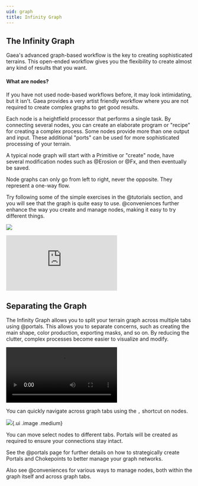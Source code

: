 ```yaml
---
uid: graph
title: Infinity Graph
---
```


## The Infinity Graph

Gaea's advanced graph-based workflow is the key to creating sophisticated terrains. This open-ended workflow gives you the flexibility to create almost any kind of results that you want.


#### What are nodes?

If you have not used node-based workflows before, it may look intimidating, but it isn't. Gaea provides a very artist friendly workflow where you are not required to create complex graphs to get good results. 

Each node is a heightfield processor that performs a single task. By connecting several nodes, you can create an elaborate program or "recipe" for creating a complex process. Some nodes provide more than one output and input. These additional "ports" can be used for more sophisticated processing of your terrain.

A typical node graph will start with a Primitive or "create" node, have several modification nodes such as @Erosion or @Fx, and then eventually be saved.

Node graphs can only go from left to right, never the opposite. They represent a one-way flow.

Try following some of the simple exercises in the @tutorials section, and you will see that the graph is quite easy to use. @conveniences further enhance the way you create and manage nodes, making it easy to try different things.

![](/images/ui/infinity-graph.webp)

<div class="embed-responsive embed-responsive-16by9">
<iframe class="embed-responsive-item" src="https://www.youtube-nocookie.com/embed/1A1xXfTlKqM" frameborder="0" allow="accelerometer; autoplay; encrypted-media; gyroscope; picture-in-picture" allowfullscreen></iframe>
</div>




## Separating the Graph

The Infinity Graph allows you to split your terrain graph across multiple tabs using @portals. This allows you to separate concerns, such as creating the main shape, color production, exporting masks, and so on. By reducing the clutter, complex processes become easier to visualize and modify.

<video controls><source src="/mp4/cnv-navigate.mp4" type="video/mp4"></video>

You can quickly navigate across graph tabs using the `,` shortcut on nodes.

![](/images/ui/graph-menu.webp){.ui .image .medium}

You can move select nodes to different tabs. Portals will be created as required to ensure your connections stay intact.

See the @portals page for further details on how to strategically create Portals and Chokepoints to better manage your graph networks.

Also see @conveniences for various ways to manage nodes, both within the graph itself and across graph tabs.
